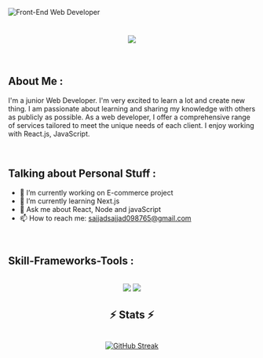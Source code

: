 ![Front-End Web Developer](https://st3.depositphotos.com/9703412/19481/v/450/depositphotos_194814798-stock-illustration-cloud-technology-banner-flat-vector.jpg)

<h1 align="center">
    <img src="https://readme-typing-svg.herokuapp.com/?font=Righteous&size=35&center=true&vCenter=true&width=500&height=70&duration=4000&lines=Hi+There!+👋;+I'm+Sajjad+Hossain!;" />
</h1>

<br/>
<h2>About Me : </h2>
<p>I'm a junior Web Developer. I'm very excited to learn a lot and create new thing. I am passionate about learning and sharing my knowledge with others as publicly as possible. As a web developer, I offer a comprehensive range of services tailored to meet the unique needs of each client. I enjoy working with React.js, JavaScript.</p>
<br/>
 <h2>Talking about Personal Stuff : </h2>

- 🔭 I’m currently working on E-commerce project 
- 🌱 I’m currently learning Next.js 
- 💬 Ask me about React, Node and javaScript 
- 📫 How to reach me: sajjadsajjad098765@gmail.com 
<br/>

<h2>Skill-Frameworks-Tools :</h2>
<br/>
<div align="center">
    <img src="https://skillicons.dev/icons?i=react,bootstrap,html,css,vscode,github,figma,tailwind,git" />
    <img src="https://skillicons.dev/icons?i=nodejs,javascript,express,firebase,mongodb" /><br>
</div>

<h2 align="center">⚡ Stats ⚡</h2>
<br>
<div align="center">
<!--     <a href="https://git.io/streak-stats"><img src="https://github-readme-streak-stats-ten-self.vercel.app?user=Sajjad%20Hossain&theme=github-dark-dimmed&hide_border=true" alt="GitHub Streak" /></a> -->
    <a href="https://git.io/streak-stats"><img src="https://github-readme-streak-stats-new-eight.vercel.app?user=Sajjad%20Hossain&theme=vue-dark&hide_border=true" alt="GitHub Streak" /></a>
</div>

